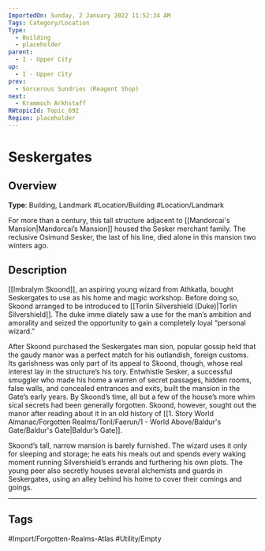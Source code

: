 ```yaml
---
ImportedOn: Sunday, 2 January 2022 11:52:34 AM
Tags: Category/Location
Type:
  - Building
  - placeholder
parent:
  - I - Upper City
up:
  - I - Upper City
prev:
  - Sorcerous Sundries (Reagent Shop)
next:
  - Krammoch Arkhstaff
RWtopicId: Topic_692
Region: placeholder
---
```

# Seskergates
## Overview
**Type**: Building, Landmark
#Location/Building #Location/Landmark

For more than a century, this tall structure adjacent to [[Mandorcai's Mansion|Mandorcai’s Mansion]] housed the Sesker merchant family. The reclusive Osimund Sesker, the last of his line, died alone in this mansion two winters ago.

## Description
[[Imbralym Skoond]], an aspiring young wizard from Athkatla, bought Seskergates to use as his home and magic workshop. Before doing so, Skoond arranged to be introduced to [[Torlin Silvershield (Duke)|Torlin Silvershield]]. The duke imme diately saw a use for the man’s ambition and amorality and seized the opportunity to gain a completely loyal “personal wizard.”

After Skoond purchased the Seskergates man sion, popular gossip held that the gaudy manor was a perfect match for his outlandish, foreign customs. Its garishness was only part of its appeal to Skoond, though, whose real interest lay in the structure’s his tory. Entwhistle Sesker, a successful smuggler who made his home a warren of secret passages, hidden rooms, false walls, and concealed entrances and exits, built the mansion in the Gate’s early years. By Skoond’s time, all but a few of the house’s more whim sical secrets had been generally forgotten. Skoond, however, sought out the manor after reading about it in an old history of [[1. Story World Almanac/Forgotten Realms/Toril/Faerun/1 - World Above/Baldur's Gate/Baldur's Gate|Baldur’s Gate]].

Skoond’s tall, narrow mansion is barely furnished. The wizard uses it only for sleeping and storage; he eats his meals out and spends every waking moment running Silvershield’s errands and furthering his own plots. The young peer also secretly houses several alchemists and guards in Seskergates, using an alley behind his home to cover their comings and goings.


---
## Tags
#Import/Forgotten-Realms-Atlas #Utility/Empty

